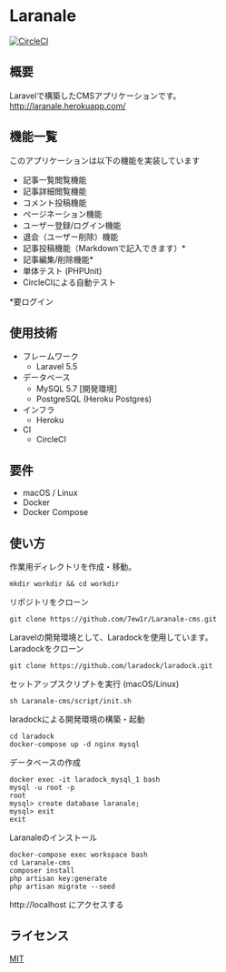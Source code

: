 # Laranale

[![CircleCI](https://circleci.com/gh/7ew1r/Laranale-cms/tree/master.svg?style=svg)](https://circleci.com/gh/7ew1r/Laranale-cms/tree/master)

## 概要

Laravelで構築したCMSアプリケーションです。
http://laranale.herokuapp.com/

## 機能一覧

このアプリケーションは以下の機能を実装しています

- 記事一覧閲覧機能
- 記事詳細閲覧機能
- コメント投稿機能
- ページネーション機能
- ユーザー登録/ログイン機能
- 退会（ユーザー削除）機能
- 記事投稿機能（Markdownで記入できます）*
- 記事編集/削除機能*
- 単体テスト (PHPUnit)
- CircleCIによる自動テスト

*要ログイン

## 使用技術

- フレームワーク
  - Laravel 5.5
- データベース
  - MySQL 5.7 [開発環境]
  - PostgreSQL (Heroku Postgres)
- インフラ
  - Heroku
- CI
  - CircleCI

## 要件

- macOS / Linux
- Docker
- Docker Compose

## 使い方

作業用ディレクトリを作成・移動。

```
mkdir workdir && cd workdir
```

リポジトリをクローン

```
git clone https://github.com/7ew1r/Laranale-cms.git
```

Laravelの開発環境として、Laradockを使用しています。  
Laradockをクローン

```
git clone https://github.com/laradock/laradock.git
```

セットアップスクリプトを実行 (macOS/Linux)

```
sh Laranale-cms/script/init.sh
```

laradockによる開発環境の構築・起動

```
cd laradock
docker-compose up -d nginx mysql
```

データベースの作成

```
docker exec -it laradock_mysql_1 bash
mysql -u root -p
root
mysql> create database laranale;
mysql> exit
exit
```

Laranaleのインストール

```
docker-compose exec workspace bash
cd Laranale-cms
composer install
php artisan key:generate
php artisan migrate --seed
```

http://localhost にアクセスする

## ライセンス

[MIT](https://raw.githubusercontent.com/7ew1r/Laranale-cms/master/LICENSE)